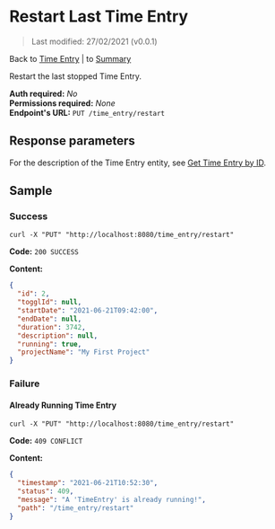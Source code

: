 # Restart Last Time Entry

> Last modified: 27/02/2021 (v0.0.1)

Back to [Time Entry](../Time%20Entry.md) | to [Summary](../../README.md)

Restart the last stopped Time Entry.

**Auth required:** _No_  
**Permissions required:** _None_  
**Endpoint's URL:** `PUT /time_entry/restart`

## Response parameters

For the description of the Time Entry entity, see [Get Time Entry by ID](Get-Time-Entry-by-ID.md).

## Sample

### Success

```shell
curl -X "PUT" "http://localhost:8080/time_entry/restart"
```

**Code:** `200 SUCCESS`

**Content:**

```json
{
  "id": 2,
  "togglId": null,
  "startDate": "2021-06-21T09:42:00",
  "endDate": null,
  "duration": 3742,
  "description": null,
  "running": true,
  "projectName": "My First Project"
}
```

### Failure

#### Already Running Time Entry

```shell
curl -X "PUT" "http://localhost:8080/time_entry/restart"
```

**Code:** `409 CONFLICT`

**Content:**

```json
{
  "timestamp": "2021-06-21T10:52:30",
  "status": 409,
  "message": "A 'TimeEntry' is already running!",
  "path": "/time_entry/restart"
}
```
